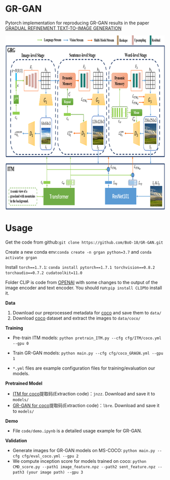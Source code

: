 # GR-GAN

Pytorch implementation for reproducing GR-GAN results in the paper [GRADUAL REFINEMENT TEXT-TO-IMAGE GENERATION](https://arxiv.org/abs/2205.11273)

<img src="GAN_Model_V4.png" width="900px" height="550px"/>

# Usage
Get the code from github:`git clone https://github.com/BoO-18/GR-GAN.git`

Create a new conda env:`conda create -n grgan python=3.7` and `conda activate grgan`

Install `torch==1.7.1`: `conda install pytorch==1.7.1 torchvision==0.8.2 torchaudio==0.7.2 cudatoolkit=11.0`

Folder CLIP is code from [OPENAI](https://github.com/openai/CLIP) with some changes to the output of the image encoder and text encoder. You should run:`pip install CLIP`to install it. 

**Data**

1. Download our preprocessed metadata for [coco](https://drive.google.com/open?id=1rSnbIGNDGZeHlsUlLdahj0RJ9oo6lgH9) and save them to `data/`
2. Download [coco](http://cocodataset.org/#download) dataset and extract the images to `data/coco/`

**Training**
- Pre-train ITM models: `python pretrain_ITM.py --cfg cfg/ITM/coco.yml --gpu 0`
 
- Train GR-GAN models: `python main.py --cfg cfg/coco_GRAGN.yml --gpu 1`

- `*.yml` files are example configuration files for training/evaluation our models.

**Pretrained Model**
- [ITM for coco](https://pan.baidu.com/s/12MiPrA1NMteUAPzXq-XZFg?pwd=jnzz)提取码(Extraction code)：`jnzz`. Download and save it to `models/`
- [GR-GAN for coco](https://pan.baidu.com/s/1pqtzFcgxcX6rl5tpCAkXjg?pwd=lbre)提取码(Extraction code)：`lbre`. Download and save it to `models/`

**Demo**
- File `code/demo.ipynb` is a detailed usage example for GR-GAN.

**Validation**
- Generate images for GR-GAN models on MS-COCO: `python main.py --cfg cfg/eval_coco.yml --gpu 2`
- We compute inception score for models trained on coco: `python CMD_score.py --path1 image_feature.npz --path2 sent_feature.npz --path3 (your image path) --gpu 3`
